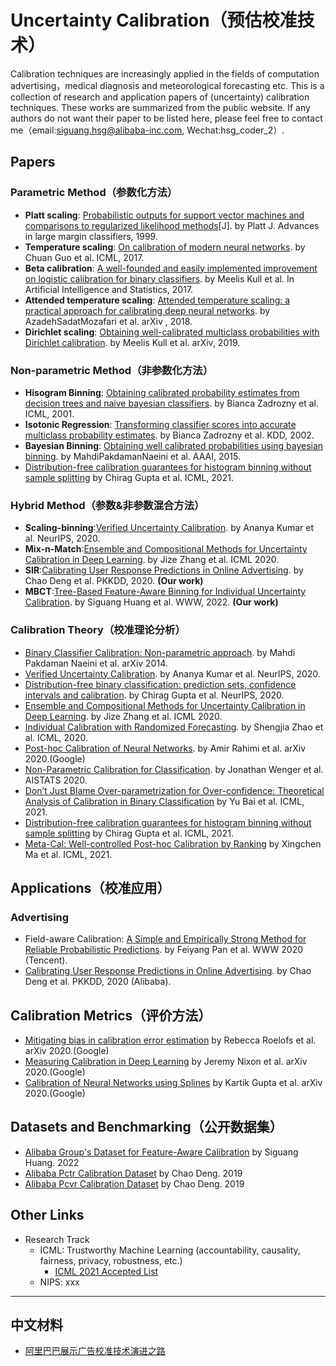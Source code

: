 # Uncertainty Calibration（预估校准技术）
Calibration techniques are increasingly applied in the fields of computation advertising，medical diagnosis and meteorological forecasting etc. This is a collection of research and application papers of (uncertainty) calibration techniques. These works are summarized from the public website. If any authors do not want their paper to be listed here, please feel free to contact me（email:siguang.hsg@alibaba-inc.com, Wechat:hsg_coder_2）.

## Papers
### Parametric Method（参数化方法）
- **Platt scaling**: [Probabilistic outputs for support vector machines and comparisons to regularized likelihood methods](https://home.cs.colorado.edu/~mozer/Teaching/syllabi/6622/papers/Platt1999.pdf)[J]. by Platt J.  Advances in large margin classifiers, 1999.
- **Temperature scaling**: [On calibration of modern neural networks](http://proceedings.mlr.press/v70/guo17a.html). by Chuan Guo et al. ICML, 2017. 
- **Beta calibration**: [A well-founded and easily implemented improvement on logistic calibration for binary classifiers](http://proceedings.mlr.press/v54/kull17a.html). by Meelis Kull et al. In Artificial Intelligence and Statistics, 2017.
- **Attended temperature scaling**: [Attended temperature scaling: a practical approach for calibrating deep neural networks](https://arxiv.org/abs/1810.11586). by AzadehSadatMozafari et al. arXiv , 2018.
- **Dirichlet scaling**: [Obtaining well-calibrated multiclass probabilities with Dirichlet calibration](https://arxiv.org/abs/1910.12656). by Meelis Kull et al. arXiv, 2019.



### Non-parametric Method（非参数化方法）
- **Hisogram Binning**: [Obtaining calibrated probability estimates from decision trees and naive bayesian classifiers](http://citeseerx.ist.psu.edu/viewdoc/download?doi=10.1.1.29.3039&rep=rep1&type=pdf). by Bianca Zadrozny et al. ICML, 2001.
- **Isotonic Regression**: [Transforming classifier scores into accurate multiclass probability estimates](https://dl.acm.org/doi/abs/10.1145/775047.775151). by Bianca Zadrozny et al. KDD, 2002.
- **Bayesian Binning**: [Obtaining well calibrated probabilities using bayesian binning](https://ojs.aaai.org/index.php/AAAI/article/view/9602). by MahdiPakdamanNaeini et al. AAAI, 2015.
- [Distribution-free calibration guarantees for histogram binning without sample splitting](https://arxiv.org/pdf/2105.04656.pdf) by Chirag Gupta et al. ICML, 2021.


### Hybrid Method（参数&非参数混合方法）
- **Scaling-binning**:[Verified Uncertainty Calibration](https://arxiv.org/abs/1909.10155). by Ananya Kumar et al. NeurIPS, 2020.
- **Mix-n-Match**:[Ensemble and Compositional Methods for Uncertainty Calibration in Deep Learning](http://proceedings.mlr.press/v119/zhang20k.html). by Jize Zhang et al. ICML 2020.
- **SIR**:[Calibrating User Response Predictions in Online Advertising](http://link.zhihu.com/?target=https%3A//www.semanticscholar.org/paper/Calibrating-User-Response-Predictions-in-Online-Deng-Wang/678d93dba3003dc30fcfa2e29c93b009834dcd0a). by Chao Deng et al. PKKDD, 2020. **(Our work)**
- **MBCT**:[Tree-Based Feature-Aware Binning for Individual Uncertainty Calibration](). by Siguang Huang et al. WWW, 2022. **(Our work)**

### Calibration Theory（校准理论分析）
- [Binary Classifier Calibration: Non-parametric approach](https://arxiv.org/abs/1401.3390). by Mahdi Pakdaman Naeini et al. arXiv 2014.
- [Verified Uncertainty Calibration](https://arxiv.org/abs/1909.10155). by Ananya Kumar et al. NeurIPS, 2020.
- [Distribution-free binary classification: prediction sets, confidence intervals and calibration](https://arxiv.org/abs/2006.10564). by Chirag Gupta et al. NeurIPS, 2020.
- [Ensemble and Compositional Methods for Uncertainty Calibration in Deep Learning](http://proceedings.mlr.press/v119/zhang20k.html). by Jize Zhang et al. ICML 2020.
- [Individual Calibration with Randomized Forecasting](http://proceedings.mlr.press/v119/zhao20e.html). by Shengjia Zhao et al. ICML, 2020.
- [Post-hoc Calibration of Neural Networks](https://arxiv.org/abs/2006.12807). by Amir Rahimi et al. arXiv 2020.(Google)
- [Non-Parametric Calibration for Classification](http://proceedings.mlr.press/v108/wenger20a.html). by Jonathan Wenger et al. AISTATS 2020.
- [Don’t Just Blame Over-parametrization for Over-confidence: Theoretical Analysis of Calibration in Binary Classification](https://arxiv.org/pdf/2102.07856.pdf) by Yu Bai et al. ICML, 2021.
- [Distribution-free calibration guarantees for histogram binning without sample splitting](https://arxiv.org/pdf/2105.04656.pdf) by Chirag Gupta et al. ICML, 2021.
- [Meta-Cal: Well-controlled Post-hoc Calibration by Ranking](https://arxiv.org/pdf/2105.04290.pdf) by Xingchen Ma et al. ICML, 2021.

## Applications（校准应用）
### Advertising
- Field-aware Calibration: [A Simple and Empirically Strong Method for Reliable Probabilistic Predictions](https://dl.acm.org/doi/abs/10.1145/3366423.3380154). by Feiyang Pan et al. WWW 2020 (Tencent).
- [Calibrating User Response Predictions in Online Advertising](http://link.zhihu.com/?target=https%3A//www.semanticscholar.org/paper/Calibrating-User-Response-Predictions-in-Online-Deng-Wang/678d93dba3003dc30fcfa2e29c93b009834dcd0a). by Chao Deng et al. PKKDD, 2020 (Alibaba).

### 

## Calibration Metrics（评价方法）
- [Mitigating bias in calibration error estimation](https://arxiv.org/abs/2012.08668) by Rebecca Roelofs et al. arXiv 2020.(Google)
- [Measuring Calibration in Deep Learning](https://openaccess.thecvf.com/content_CVPRW_2019/papers/Uncertainty%20and%20Robustness%20in%20Deep%20Visual%20Learning/Nixon_Measuring_Calibration_in_Deep_Learning_CVPRW_2019_paper.pdf) by Jeremy Nixon et al. arXiv 2020.(Google)
- [Calibration of Neural Networks using Splines](https://arxiv.org/abs/2006.12800) by Kartik Gupta et al. arXiv 2020.(Google)

## Datasets and Benchmarking（公开数据集）
- [Alibaba Group's Dataset for Feature-Aware Calibration](https://drive.google.com/file/d/1xucH0ZRdbP10A6siRolGOiLqxyieOWJF/view?usp=sharing) by Siguang Huang. 2022
- [Alibaba Pctr Calibration Dataset](https://tianchi.aliyun.com/dataset/dataDetail?dataId=40792) by Chao Deng. 2019
- [Alibaba Pcvr Calibration Dataset](https://tianchi.aliyun.com/dataset/dataDetail?dataId=40796) by Chao Deng. 2019

## Other Links
- Research Track
  - ICML: Trustworthy Machine Learning (accountability, causality, fairness, privacy, robustness, etc.)
    - [ICML 2021 Accepted List](https://icml.cc/Conferences/2021/AcceptedPapersInitial)
  - NIPS: xxx 

---
## 中文材料
- [阿里巴巴展示广告校准技术演进之路](https://zhuanlan.zhihu.com/p/398235467)
